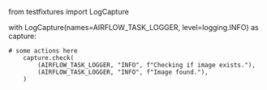from testfixtures import LogCapture

  with LogCapture(names=AIRFLOW_TASK_LOGGER, level=logging.INFO) as capture:

	# some actions here 
        capture.check(
            (AIRFLOW_TASK_LOGGER, "INFO", f"Checking if image exists."),
            (AIRFLOW_TASK_LOGGER, "INFO", f"Image found."),
        )

